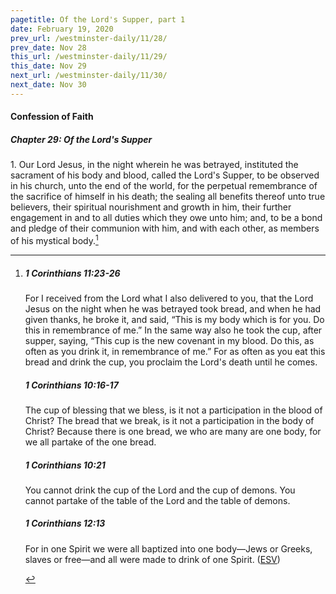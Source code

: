 ```yaml
---
pagetitle: Of the Lord's Supper, part 1
date: February 19, 2020
prev_url: /westminster-daily/11/28/
prev_date: Nov 28
this_url: /westminster-daily/11/29/
this_date: Nov 29
next_url: /westminster-daily/11/30/
next_date: Nov 30
---
```


#### Confession of Faith

##### Chapter 29: Of the Lord's Supper

1\. Our Lord Jesus, in the night wherein he was betrayed, instituted the sacrament of his body and blood, called the Lord's Supper, to be observed in his church, unto the end of the world, for the perpetual remembrance of the sacrifice of himself in his death; the sealing all benefits thereof unto true believers, their spiritual nourishment and growth in him, their further engagement in and to all duties which they owe unto him; and, to be a bond and pledge of their communion with him, and with each other, as members of his mystical body.[^fnref:wcf1]

[^fnref:wcf1]: <div class="esv"><h5>1 Corinthians 11:23-26</h5> <div class="esv-text"><p id="p46011023.01-1">For I received from the Lord what I also delivered to you, that the Lord Jesus on the night when he was betrayed took bread, and when he had given thanks, he broke it, and said, <span class="woc">&#8220;This is my body which is for you. Do this in remembrance of me.&#8221;</span> In the same way also he took the cup, after supper, saying, <span class="woc">&#8220;This cup is the new covenant in my blood. Do this, as often as you drink it, in remembrance of me.&#8221;</span> For as often as you eat this bread and drink the cup, you proclaim the Lord's death until he comes.</p> </div><h5>1 Corinthians 10:16-17</h5> <div class="esv-text"><p id="p46010016.01-2">The cup of blessing that we bless, is it not a participation in the blood of Christ? The bread that we break, is it not a participation in the body of Christ? Because there is one bread, we who are many are one body, for we all partake of the one bread.</p> </div><h5>1 Corinthians 10:21</h5> <div class="esv-text"><p id="p46010021.01-3">You cannot drink the cup of the Lord and the cup of demons. You cannot partake of the table of the Lord and the table of demons.</p> </div><h5>1 Corinthians 12:13</h5> <div class="esv-text"><p id="p46012013.01-4">For in one Spirit we were all baptized into one body&#8212;Jews or Greeks, slaves or free&#8212;and all were made to drink of one Spirit.  (<a href="http://www.esv.org" class="copyright">ESV</a>)</p> </div> </div>

